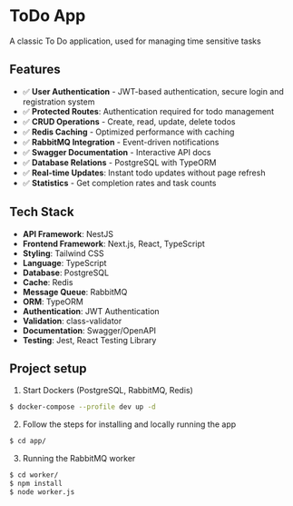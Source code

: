 # ToDo App

A classic To Do application, used for managing time sensitive tasks

## Features

- ✅ **User Authentication** - JWT-based authentication, secure login and registration system
- ✅ **Protected Routes**: Authentication required for todo management
- ✅ **CRUD Operations** - Create, read, update, delete todos
- ✅ **Redis Caching** - Optimized performance with caching
- ✅ **RabbitMQ Integration** - Event-driven notifications
- ✅ **Swagger Documentation** - Interactive API docs
- ✅ **Database Relations** - PostgreSQL with TypeORM
- ✅ **Real-time Updates**: Instant todo updates without page refresh
- ✅ **Statistics** - Get completion rates and task counts

## Tech Stack

- **API Framework**: NestJS
- **Frontend Framework**: Next.js, React, TypeScript
- **Styling**: Tailwind CSS
- **Language**: TypeScript
- **Database**: PostgreSQL
- **Cache**: Redis
- **Message Queue**: RabbitMQ
- **ORM**: TypeORM
- **Authentication**: JWT Authentication
- **Validation**: class-validator
- **Documentation**: Swagger/OpenAPI
- **Testing**: Jest, React Testing Library


## Project setup

1. Start Dockers (PostgreSQL, RabbitMQ, Redis)
```bash
$ docker-compose --profile dev up -d
```

2. Follow the steps for installing and locally running the app
```bash
$ cd app/
```

3. Running the RabbitMQ worker
```bash
$ cd worker/
$ npm install
$ node worker.js
```